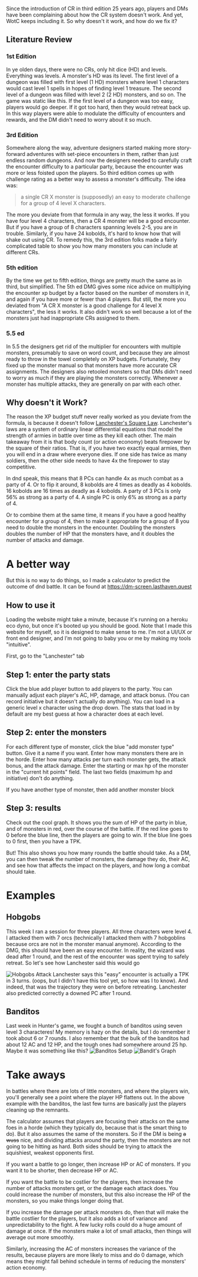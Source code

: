 Since the introduction of CR in third edition 25 years ago, players and DMs have been complaining about how the CR system doesn't work. And yet, WotC keeps including it. So why doesn't it work, and how do we fix it?
## Literature Review
### 1st Edition
In ye olden days, there were no CRs, only hit dice (HD) and levels. Everything was levels. A monster's HD was its level. The first level of a dungeon was filled with first level (1 HD) monsters where level 1 characters would cast level 1 spells in hopes of finding level 1 treasure. The second level of a dungeon was filled with level 2 (2 HD) monsters, and so on. The game was static like this. If the first level of a dungeon was too easy, players would go deeper. If it got too hard, then they would retreat back up. In this way players were able to modulate the difficulty of encounters and rewards, and the DM didn't need to worry about it so much.
### 3rd Edition
Somewhere along the way, adventure designers started making more story-forward adventures with set-piece encounters in them, rather than just endless random dungeons. And now the designers needed to carefully craft the encounter difficulty to a particular party, because the encounter was more or less foisted upon the players. So third edition comes up with challenge rating as a better way to assess a monster's difficulty. The idea was: 

>a single CR X monster is (supposedly) an easy to moderate challenge for a group of 4 level X characters. 

The more you deviate from that formula in any way, the less it works. If you have four level 4 characters, then a CR 4 monster will be a good encounter. But if you have a group of 8 characters spanning levels 2-5, you are in trouble. Similarly, if you have 24 kobolds, it's hard to know how that will shake out using CR. To remedy this, the 3rd edition folks made a fairly complicated table to show you how many monsters you can include at different CRs.
### 5th edition
By the time we get to fifth edition, things are pretty much the same as in third, but simplified. The 5th ed DMG gives some nice advice on multiplying the encounter xp budget by a factor based on the number of monsters in it, and again if you have more or fewer than 4 players. But still, the more you deviated from "A CR X monster is a good challenge for 4 level X characters", the less it works. It also didn't work so well because a lot of the monsters just had inappropriate CRs assigned to them.
### 5.5 ed
In 5.5 the designers get rid of the multiplier for encounters with multiple monsters, presumably to save on word count, and because they are almost ready to throw in the towel completely on XP budgets. Fortunately, they fixed up the monster manual so that monsters have more accurate CR assignments. The designers also retooled monsters so that DMs didn't need to worry as much if they are playing the monsters correctly. Whenever a monster has multiple attacks, they are generally on par with each other.

## Why doesn't it Work?
The reason the XP budget stuff never really worked as you deviate from the formula, is because it doesn't follow [Lanchester's Square Law](https://en.wikipedia.org/wiki/Lanchester's_laws#Lanchester's_square_law). Lanchester's laws are a system of ordinary linear differential equations that model the strength of armies in battle over time as they kill each other. The main takeaway from it is that body count (or action economy) beats firepower by the square of their ratios. That is, if you have two exactly equal armies, then you will end in a draw where everyone dies. If one side has twice as many soldiers, then the other side needs to have 4x the firepower to stay competitive. 

In dnd speak, this means that 8 PCs can handle 4x as much combat as a party of 4. Or to flip it around, 8 kobolds are 4 times as deadly as 4 kobolds. 16 kobolds are 16 times as deadly as 4 kobolds. A party of 3 PCs is only 56% as strong as a party of 4. A single PC is only 6% as strong as a party of 4.

Or to combine them at the same time, it means if you have a good healthy encounter for a group of 4, then to make it appropriate for a group of 8 you need to double the monsters in the encounter. Doubling the monsters doubles the number of HP that the monsters have, and it doubles the number of attacks and damage.

# A better way
But this is no way to do things, so I made a calculator to predict the outcome of dnd battle. It can be found at https://dm-screen.lasthaven.quest 

## How to use it
Loading the website might take a minute, because it's running on a heroku eco dyno, but once it's booted up you should be good. Note that I made this website for myself, so it is designed to make sense to me. I'm not a UI/UX or front end designer, and I'm not going to baby you or me by making my tools "intuitive". 

First, go to the "Lanchester" tab
## Step 1: enter the party stats
Click the blue add player button to add players to the party. You can manually adjust each player's AC, HP, damage, and attack bonus. (You can record initiative but it doesn't actually do anything). You can load in a generic level x character using the drop down. The stats that load in by default are my best guess at how a character does at each level.

## Step 2: enter the monsters
For each different type of monster, click the blue "add monster type" button. Give it a name if you want. Enter how many monsters there are in the horde. Enter how many attacks per turn each monster gets, the attack bonus, and the attack damage. Enter the starting or max hp of the monster in the "current hit points" field. The last two fields (maximum hp and initiative) don't do anything.

If you have another type of monster, then add another monster block

## Step 3: results
Check out the cool graph. It shows you the sum of HP of the party in blue, and of monsters in red, over the course of the battle. If the red line goes to 0 before the blue line, then the players are going to win. If the blue line goes to 0 first, then you have a TPK. 

But! This also shows you  how many rounds the battle should take. As a DM, you can then tweak the number of monsters, the damage they do, their AC, and see how that affects the impact on the players, and how long a combat should take.


# Examples
## Hobgobs
This week I ran a session for three players. All three characters were level 4. I attacked them with 7 orcs (technically I attacked them with 7 hobgoblins because orcs are not in the monster manual anymore). According to the DMG, this should have been an easy encounter. In reality, the wizard was dead after 1 round, and the rest of the encounter was spent trying to safely retreat. So let's see how Lanchester said this would go


![Hobgobs Attack](hobgobs.png)
Lanchester says this "easy" encounter is actually a TPK in 3 turns. (oops, but I didn't have this tool yet, so how was I to know). And indeed, that was the trajectory they were on before retreating. Lanchester also predicted correctly a downed PC after 1 round.

## Banditos
Last week in Hunter's game, we fought a bunch of banditos using seven level 3 characteres! My memory is hazy on the details, but I do remember it took about 6 or 7 rounds. I also remember that the bulk of the banditos had about 12 AC and 12 HP, and the tough ones had somewhere around 25 hp. Maybe it was something like this?
![Banditos Setup](banditsSetup.png)
![Bandit's Graph](banditsGraph.png)
# Take aways
In battles where there are lots of little monsters, and where the players win, you'll generally see a point where the player HP flattens out. In the above example with the banditos, the last few turns are basically just the players cleaning up the remnants. 

The calculator assumes that players are focusing their attacks on the same foes in a horde (which they typically do, because that is the smart thing to do). But it also assumes the same of the monsters. So if the DM is being ~~a wuss~~ nice, and dividing attacks around the party, then the monsters are not going to be hitting as hard. Both sides should be trying to attack the squishiest, weakest opponents first.

If you want a battle to go longer, then increase HP or AC of monsters. If you want it to be shorter, then decrease HP or AC.

If you want the battle to be costlier for the players, then increase the number of attacks monsters get, or the damage each attack does. You could increase the number of monsters, but this also increase the HP of the monsters, so you make things longer doing that. 

If you increase the damage per attack monsters do, then that will make the battle costlier for the players, but it also adds a lot of variance and unpredictability to the fight. A few lucky rolls could do a huge amount of damage at once. If the monsters make a lot of small attacks, then things will average out more smoothly.

Similarly, increasing the AC of monsters increases the variance of the results, because players are more likely to miss and do 0 damage, which means they might fall behind schedule in terms of reducing the monsters' action economy.


